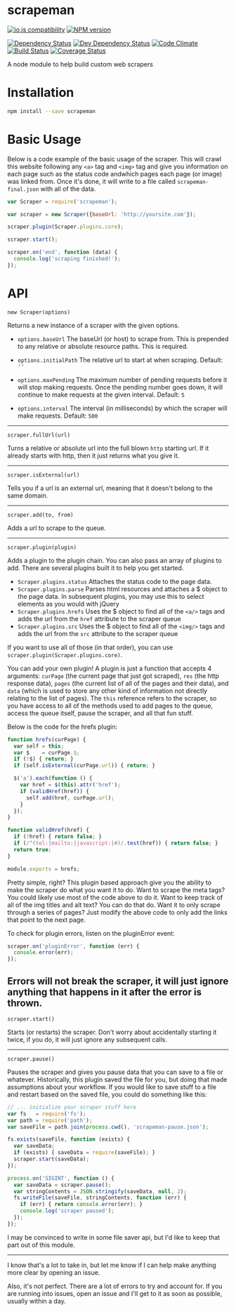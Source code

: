 # scrapeman

[![io.js compatibility](https://img.shields.io/badge/io.js-compatible-brightgreen.svg?style=flat)](https://iojs.org/)
[![NPM version](http://img.shields.io/npm/v/scrapeman.svg?style=flat)](https://www.npmjs.org/package/scrapeman)

[![Dependency Status](http://img.shields.io/david/ksmithut/scrapeman.svg?style=flat)](https://gemnasium.com/ksmithut/scrapeman)
[![Dev Dependency Status](http://img.shields.io/david/dev/ksmithut/scrapeman.svg?style=flat)](https://gemnasium.com/ksmithut/scrapeman)
[![Code Climate](http://img.shields.io/codeclimate/github/ksmithut/scrapeman.svg?style=flat)](https://codeclimate.com/github/ksmithut/scrapeman)
[![Build Status](http://img.shields.io/travis/ksmithut/scrapeman.svg?style=flat)](https://travis-ci.org/ksmithut/scrapeman)
[![Coverage Status](http://img.shields.io/codeclimate/coverage/github/ksmithut/scrapeman.svg?style=flat)](https://codeclimate.com/github/ksmithut/scrapeman)

A node module to help build custom web scrapers

# Installation

```bash
npm install --save scrapeman
```

# Basic Usage

Below is a code example of the basic usage of the scraper. This will crawl this
website following any `<a>` tag and `<img>` tag and give you information on each
page such as the status code andwhich pages each page (or image) was linked
from. Once it's done, it will write to a file called `scrapeman-final.json` with
all of the data.

```javascript
var Scraper = require('scrapeman');

var scraper = new Scraper({baseUrl: 'http://yoursite.com'});

scraper.plugin(Scraper.plugins.core);

scraper.start();

scraper.on('end', function (data) {
  console.log('scraping finished!');
});
```

# API

`new Scraper(options)`

Returns a new instance of a scraper with the given options.

* `options.baseUrl` The baseUrl (or host) to scrape from. This is prepended to
any relative or absolute resource paths. This is required.

* `options.initialPath` The relative url to start at when scraping. Default:
`''`

* `options.maxPending` The maximum number of pending requests before it will
stop making requests. Once the pending number goes down, it will continue to
make requests at the given interval. Default: `5`

* `options.interval` The interval (in milliseconds) by which the scraper will
make requests. Default: `500`

---

`scraper.fullUrl(url)`

Turns a relative or absolute url into the full blown
`http` starting url. If it already starts with http, then it just returns what
you give it.

---

`scraper.isExternal(url)`

Tells you if a url is an external url, meaning that it doesn't belong to the
same domain.

---

`scraper.add(to, from)`

Adds a url to scrape to the queue.

---

`scraper.plugin(plugin)`

Adds a plugin to the plugin chain. You can also pass an array of plugins to add.
There are several plugins built it to help you get started.

* `Scraper.plugins.status` Attaches the status code to the page data.
* `Scraper.plugins.parse` Parses html resources and attaches a $ object to the
page data. In subsequent plugins, you may use this to select elements as you
would with jQuery
* `Scraper.plugins.hrefs` Uses the $ object to find all of the `<a/>` tags and
adds the url from the `href` attribute to the scraper queue
* `Scraper.plugins.src` Uses the $ object to find all of the `<img/>` tags and
adds the url from the `src` attribute to the scraper queue

If you want to use all of those (in that order), you can use
`scraper.plugin(Scraper.plugins.core)`.

You can add your own plugin! A plugin is just a function that accepts 4
arguments: `curPage` (the current page that just got scraped), `res` (the http
response data), `pages` (the current list of all of the pages and their data),
and `data` (which is used to store any other kind of information not directly
relating to the list of pages). The `this` reference refers to the scraper, so
you have access to all of the methods used to add pages to the queue, access the
queue itself, pause the scraper, and all that fun stuff.

Below is the code for the hrefs plugin:

```javascript
function hrefs(curPage) {
  var self = this;
  var $    = curPage.$;
  if (!$) { return; }
  if (self.isExternal(curPage.url)) { return; }

  $('a').each(function () {
    var href = $(this).attr('href');
    if (validHref(href)) {
      self.add(href, curPage.url);
    }
  });
}

function validHref(href) {
  if (!href) { return false; }
  if (/^(tel:|mailto:|javascript:|#)/.test(href)) { return false; }
  return true;
}

module.exports = hrefs;
```

Pretty simple, right? This plugin based approach give you the ability to make
the scraper do what you want it to do. Want to scrape the meta tags? You could
likely use most of the code above to do it. Want to keep track of all of the img
titles and alt text? You can do that do. Want it to only scrape through a series
of pages? Just modify the above code to only add the links that point to the
next page.

To check for plugin errors, listen on the pluginError event:

```javascript
scraper.on('pluginError', function (err) {
  console.error(err);
});
```

Errors will not break the scraper, it will just ignore anything that happens in
it after the error is thrown.
---

`scraper.start()`

Starts (or restarts) the scraper. Don't worry about accidentally starting it
twice, if you do, it will just ignore any subsequent calls.

---

`scraper.pause()`

Pauses the scraper and gives you pause data that you can save to a file or whatever. Historically,
this plugin saved the file for you, but doing that made assumptions about your workflow.
If you would like to save stuff to a file and restart based on the saved file, you could
do something like this:

```javascript
// ... initialize your scraper stuff here
var fs   = require('fs');
var path = require('path');
var saveFile = path.join(process.cwd(), 'scrapeman-pause.json');

fs.exists(saveFile, function (exists) {
  var saveData;
  if (exists) { saveData = require(saveFile); }
  scraper.start(saveData);
});

process.on('SIGINT', function () {
  var saveData = scraper.pause();
  var stringContents = JSON.stringify(saveData, null, 2);
  fs.writeFile(saveFile, stringContents, function (err) {
    if (err) { return console.error(err); }
    console.log('scraper paused');
  });
});
```
I may be convinced to write in some file saver api, but I'd like to keep that
part out of this module.

---

I know that's a lot to take in, but let me know if I can help make anything more
clear by opening an issue.

Also, it's not perfect. There are a lot of errors to try and account for. If you
are running into issues, open an issue and I'll get to it as soon as possible,
usually within a day.
